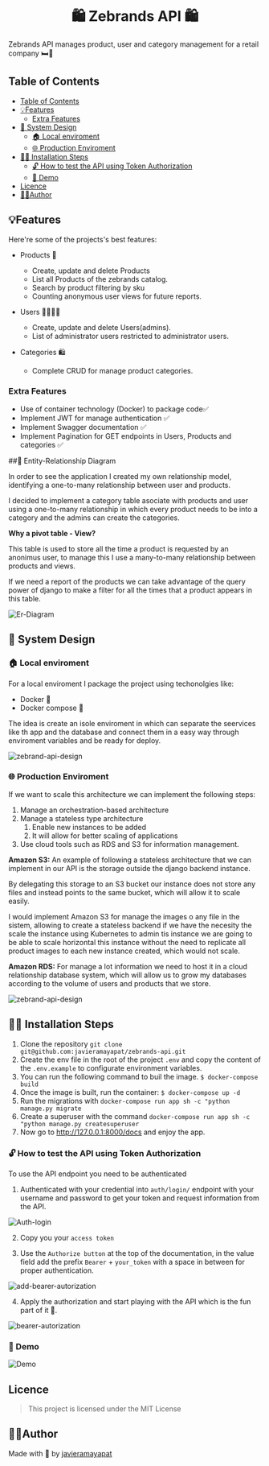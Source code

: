 <h1 align="center" id="title"> 🛍️ Zebrands API 🛍️</h1>

Zebrands API manages product, user and category management for a retail company 🛏️🧳

## Table of Contents
- [Table of Contents](#table-of-contents)
- [💡Features](#features)
  - [Extra Features](#extra-features)
- [🚀 System Design](#-system-design)
  - [🏠 Local enviroment](#-local-enviroment)
  - [🌐 Production Enviroment](#-production-enviroment)
- [🧑‍💻 Installation Steps](#-installation-steps)
  - [🔓 How to test the API using Token Authorization](#-how-to-test-the-api-using-token-authorization)
  - [🚀 Demo](#-demo)
- [Licence](#licence)
- [👨‍💻Author](#author)

## 💡Features
Here're some of the projects's best features:
- Products 🛒
  - Create, update and delete Products
  - List all Products of the zebrands catalog.
  - Search by product filtering by sku
  - Counting anonymous user views for future reports.

- Users 💁‍♀️💁‍♂️
  - Create, update and delete Users(admins).
  - List of administrator users restricted to administrator users.

- Categories 🛍️
  - Complete CRUD for manage product categories.


### Extra Features
- Use of container technology (Docker) to package code✅
- Implement JWT for manage authentication ✅
- Implement Swagger documentation ✅
- Implement Pagination for GET endpoints in Users, Products and categories ✅


##🎯 Entity-Relationship Diagram

In order to see the application I created my own relationship model, identifying a one-to-many relationship between user and products.

I decided to implement a category table asociate with products and user using a one-to-many relationship in which every product needs to be into a category and the admins can create the categories.



**Why a pivot table - View?**

This table is used to store all the time a product is requested by an anonimus user, to manage this I use a many-to-many relationship between products and views.

If we need a report of the products we can take advantage of the query power of django to make a filter for all the times that a product appears in this table.

![Er-Diagram](docs/er-diagram.png)


## 🚀 System Design
### 🏠 Local enviroment

For a local enviroment I package the project using techonolgies like:
- Docker 🐋
- Docker compose 🐳

The idea is create an isole enviroment in which can separate the seervices like th app and the database and connect them in a easy way through enviroment variables and be ready for deploy.



![zebrand-api-design](docs/local-enviroment.png)


### 🌐 Production Enviroment
If we want to scale this architecture we can implement the following steps:
1. Manage an orchestration-based architecture
2. Manage a stateless type architecture
   1. Enable new instances to be added
   2. It will allow for better scaling of applications
3. Use cloud tools such as RDS and S3 for information management.


**Amazon S3:** An example of following a stateless architecture that we can implement in our API is the storage outside the django backend instance.

By delegating this storage to an S3 bucket our instance does not store any files and instead points to the same bucket, which will allow it to scale easily.

I would implement Amazon S3 for manage the images o any file in the sistem, allowing to create a stateless backend if we have the necesity the scale the instance using Kubernetes to admin tis instance we are going to be able to scale horizontal this instance without the need to replicate all product images to each new instance created, which would not scale.

**Amazon RDS:** For manage a lot information we need to host it in a cloud relationship database system, which will allow us to grow my databases according to the volume of users and products that we store.


![zebrand-api-design](docs/production-enviroment.png)

## 🧑‍💻 Installation Steps
1. Clone the repository  `git clone git@github.com:javieramayapat/zebrands-api.git`
2. Create the env file in the root of the project `.env` and copy the content of the `.env.example` to configurate environment variables.
3. You can run the following command to buil the image. `$ docker-compose build`
4. Once the image is built, run the container: `$ docker-compose up -d`
5. Run the migrations with `docker-compose run app sh -c "python manage.py migrate`
6. Create a superuser with the command `docker-compose run app sh -c "python manage.py createsuperuser`
7. Now go to http://127.0.0.1:8000/docs and enjoy the app.

### 🔓 How to test the API using Token Authorization
To use the API endpoint you need to be authenticated

1. Authenticated with your credential into `auth/login/` endpoint with your username and password to get your token and request information from the API.

![Auth-login](docs/auth-login-zebrands-api.png)

2. Copy you your `access token`

3. Use the `Authorize button` at the top of the documentation, in the value field add the prefix `Bearer` + `your_token` with a space in between for proper authentication.

![add-bearer-autorization](docs/bearer-autorization.png)

4. Apply the authorization and start playing with the API which is the fun part of it 🚀.

![bearer-autorization](docs/token-authorization.png)


### 🚀 Demo
![Demo](docs/zebrands-swagger.png)

## Licence
> This project is licensed under the MIT License

## 👨‍💻Author
Made with 💙 by [javieramayapat](https://www.linkedin.com/in/javieramayapat/)